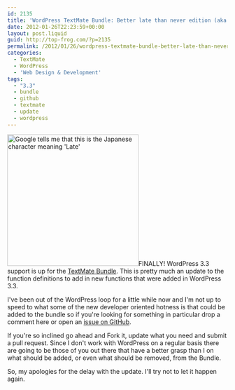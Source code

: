 ```yaml
---
id: 2135
title: 'WordPress TextMate Bundle: Better late than never edition (aka: 3.3)'
date: 2012-01-26T22:23:59+00:00
layout: post.liquid
guid: http://top-frog.com/?p=2135
permalink: /2012/01/26/wordpress-textmate-bundle-better-late-than-never-edition-aka-3-3/
categories:
  - TextMate
  - WordPress
  - 'Web Design & Development'
tags:
  - "3.3"
  - bundle
  - github
  - textmate
  - update
  - wordpress
---
```

<img class="alignright" src="/assets/articles/late.webp" alt="Google tells me that this is the Japanese character meaning 'Late'" width="300">FINALLY! WordPress 3.3 support is up for the [TextMate Bundle](http://top-frog.com/projects/wordpress-textmate-bundle/). This is pretty much an update to the function definitions to add in new functions that were added in WordPress 3.3. 

I've been out of the WordPress loop for a little while now and I'm not up to speed to what some of the new developer oriented hotness is that could be added to the bundle so if you're looking for something in particular drop a comment here or open an [issue on GitHub](https://github.com/Gipetto/wordpress.tmbundle/issues).

If you're so inclined go ahead and Fork it, update what you need and submit a pull request. Since I don't work with WordPress on a regular basis there are going to be those of you out there that have a better grasp than I on what should be added, or even what should be removed, from the Bundle.

So, my apologies for the delay with the update. I'll try not to let it happen again.
